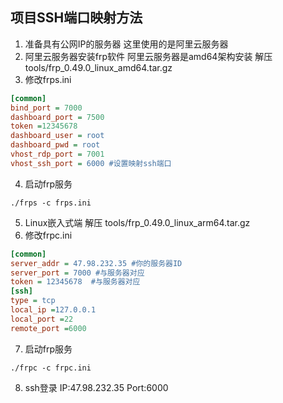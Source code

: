 ##  **项目SSH端口映射方法**

1. 准备具有公网IP的服务器 这里使用的是阿里云服务器 
2. 阿里云服务器安装frp软件 阿里云服务器是amd64架构安装 解压tools/frp_0.49.0_linux_amd64.tar.gz 
3. 修改frps.ini  
```ini
[common]
bind_port = 7000 
dashboard_port = 7500
token =12345678
dashboard_user = root
dashboard_pwd = root
vhost_rdp_port = 7001
vhost_ssh_port = 6000 #设置映射ssh端口
```
4. 启动frp服务 
```
./frps -c frps.ini
```
5. Linux嵌入式端 解压
tools/frp_0.49.0_linux_arm64.tar.gz
6. 修改frpc.ini
```ini
[common]
server_addr = 47.98.232.35 #你的服务器ID
server_port = 7000 #与服务器对应
token = 12345678  #与服务器对应
[ssh]
type = tcp
local_ip =127.0.0.1
local_port =22
remote_port =6000
```
7. 启动frp服务 
```
./frpc -c frpc.ini
```
8. ssh登录 IP:47.98.232.35  Port:6000







